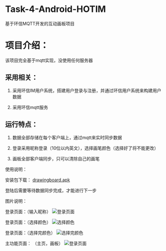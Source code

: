 # Task-4-Android-HOTIM
基于环信MQTT开发的互动画板项目

# 项目介绍：

该项目完全基于mqtt实现，没使用任何服务器

## 采用相关：

1. 采用环信IM用户系统，搭建用户登录与注册，并通过环信用户系统来构建用户数据

2. 采用环信mqtt服务

## 运行特点：

1. 数据全部存储在每个客户端上，通过mqtt来实时同步数据

2. 登录采用昵称登录（10位以内英文），选择画笔颜色（选择好了将不能更改）

3. 画板全部客户端同步，只可以清除自己的画笔


使用说明：

安装包下载：
[drawingboard.apk](assets/drawingboard.apk)

登陆后需要等待数据同步完成，才能进行下一步

图片说明：

登录页面：（输入昵称）
![登录页面](assets/drawingboard_login.jpg)

登录页面：（选择颜色）
![选择颜色](assets/drawingboard_select.jpg)

登录页面：（选择完颜色）
![选择完颜色](assets/drawingboard_login_2.jpg)

主功能页面： （主页，画板）
![登录页面](assets/drawingboard_huaban.jpg)

